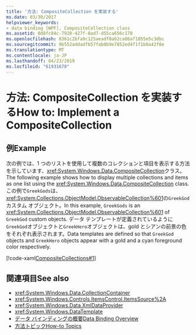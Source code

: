 ```yaml
---
title: '方法: CompositeCollection を実装する'
ms.date: 03/30/2017
helpviewer_keywords:
- data binding [WPF], CompositeCollection class
ms.assetid: 0d8fc84c-7920-427f-8ad7-d55ca656c170
ms.openlocfilehash: 8361c2bfa9c125aeadf0a62ca86af1855e5c3dbc
ms.sourcegitcommit: 9b552addadfb57fab0b9e7852ed4f1f1b8a42f8e
ms.translationtype: MT
ms.contentlocale: ja-JP
ms.lasthandoff: 04/23/2019
ms.locfileid: "61931678"
---
```

# <a name="how-to-implement-a-compositecollection"></a><span data-ttu-id="c62a2-102">方法: CompositeCollection を実装する</span><span class="sxs-lookup"><span data-stu-id="c62a2-102">How to: Implement a CompositeCollection</span></span>
## <a name="example"></a><span data-ttu-id="c62a2-103">例</span><span class="sxs-lookup"><span data-stu-id="c62a2-103">Example</span></span>  
 <span data-ttu-id="c62a2-104">次の例では、1 つのリストを使用して複数のコレクションと項目を表示する方法を示しています、<xref:System.Windows.Data.CompositeCollection>クラス。</span><span class="sxs-lookup"><span data-stu-id="c62a2-104">The following example shows how to display multiple collections and items as one list using the <xref:System.Windows.Data.CompositeCollection> class.</span></span> <span data-ttu-id="c62a2-105">この例で`GreekGods`は、<xref:System.Collections.ObjectModel.ObservableCollection%601>の`GreekGod`カスタム オブジェクト。</span><span class="sxs-lookup"><span data-stu-id="c62a2-105">In this example, `GreekGods` is an <xref:System.Collections.ObjectModel.ObservableCollection%601> of `GreekGod` custom objects.</span></span> <span data-ttu-id="c62a2-106">データ テンプレートが定義されているように`GreekGod`オブジェクトと`GreekHero`オブジェクトは、gold とシアンの前景の色をそれぞれ表示されます。</span><span class="sxs-lookup"><span data-stu-id="c62a2-106">Data templates are defined so that `GreekGod` objects and `GreekHero` objects appear with a gold and a cyan foreground color respectively.</span></span>  
  
 [!code-xaml[CompositeCollections#1](~/samples/snippets/csharp/VS_Snippets_Wpf/CompositeCollections/CS/Window1.xaml#1)]  
  
## <a name="see-also"></a><span data-ttu-id="c62a2-107">関連項目</span><span class="sxs-lookup"><span data-stu-id="c62a2-107">See also</span></span>

- <xref:System.Windows.Data.CollectionContainer>
- <xref:System.Windows.Controls.ItemsControl.ItemsSource%2A>
- <xref:System.Windows.Data.XmlDataProvider>
- <xref:System.Windows.DataTemplate>
- [<span data-ttu-id="c62a2-108">データ バインディングの概要</span><span class="sxs-lookup"><span data-stu-id="c62a2-108">Data Binding Overview</span></span>](data-binding-overview.md)
- [<span data-ttu-id="c62a2-109">方法トピック</span><span class="sxs-lookup"><span data-stu-id="c62a2-109">How-to Topics</span></span>](data-binding-how-to-topics.md)
